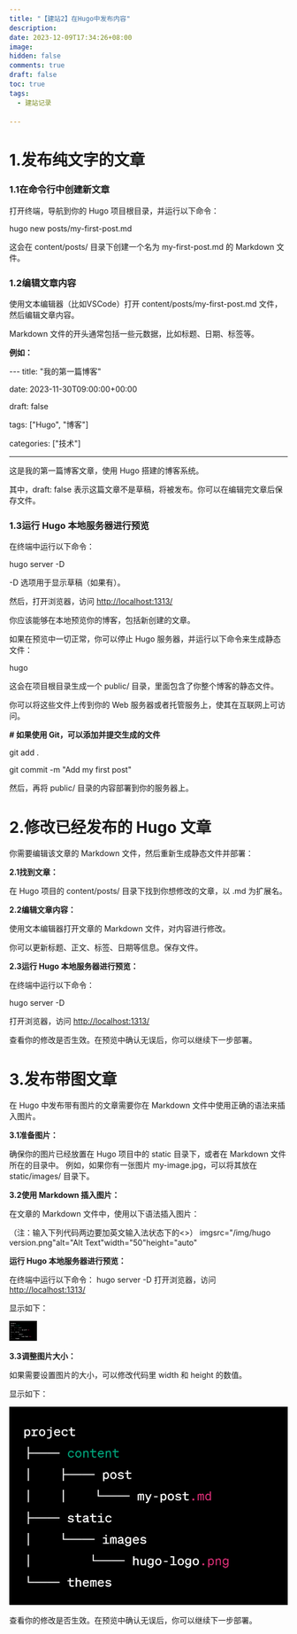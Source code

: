 ```yaml
---
title: "【建站2】在Hugo中发布内容"
description: 
date: 2023-12-09T17:34:26+08:00
image: 
hidden: false
comments: true
draft: false
toc: true
tags: 
  - 建站记录

---
```


# 1.发布纯文字的文章

### 1.1在命令行中创建新文章

打开终端，导航到你的 Hugo 项目根目录，并运行以下命令： 

hugo new posts/my-first-post.md  

这会在 content/posts/ 目录下创建一个名为 my-first-post.md 的 Markdown 文件。

### 1.2编辑文章内容

使用文本编辑器（比如VSCode）打开 content/posts/my-first-post.md 文件，然后编辑文章内容。

Markdown 文件的开头通常包括一些元数据，比如标题、日期、标签等。

**例如：** 

--- title: "我的第一篇博客"

date: 2023-11-30T09:00:00+00:00

draft: false

tags: ["Hugo", "博客"]

categories: ["技术"]

---

这是我的第一篇博客文章，使用 Hugo 搭建的博客系统。

其中，draft: false 表示这篇文章不是草稿，将被发布。你可以在编辑完文章后保存文件。

### 1.3运行 Hugo 本地服务器进行预览

在终端中运行以下命令：

hugo server -D  

-D 选项用于显示草稿（如果有）。

然后，打开浏览器，访问 [http://localhost:1313/](http://localhost:1313/)

你应该能够在本地预览你的博客，包括新创建的文章。

如果在预览中一切正常，你可以停止 Hugo 服务器，并运行以下命令来生成静态文件： 

hugo  

这会在项目根目录生成一个 public/ 目录，里面包含了你整个博客的静态文件。

你可以将这些文件上传到你的 Web 服务器或者托管服务上，使其在互联网上可访问。 

**# 如果使用 Git，可以添加并提交生成的文件**

git add .

git commit -m "Add my first post"

然后，再将 public/ 目录的内容部署到你的服务器上。

# 2.修改已经发布的 Hugo 文章

你需要编辑该文章的 Markdown 文件，然后重新生成静态文件并部署：

**2.1找到文章：** 

在 Hugo 项目的 content/posts/ 目录下找到你想修改的文章，以 .md 为扩展名。

**2.2编辑文章内容：** 

使用文本编辑器打开文章的 Markdown 文件，对内容进行修改。

你可以更新标题、正文、标签、日期等信息。保存文件。

**2.3运行 Hugo 本地服务器进行预览：** 

在终端中运行以下命令：

hugo server -D

打开浏览器，访问 [http://localhost:1313/](http://localhost:1313/)

查看你的修改是否生效。在预览中确认无误后，你可以继续下一步部署。 

# 3.发布带图文章

在 Hugo 中发布带有图片的文章需要你在 Markdown 文件中使用正确的语法来插入图片。

**3.1准备图片：** 

确保你的图片已经放置在 Hugo 项目中的 static 目录下，或者在 Markdown 文件所在的目录中。
例如，如果你有一张图片 my-image.jpg，可以将其放在 static/images/ 目录下。

**3.2使用 Markdown 插入图片：**

 在文章的 Markdown 文件中，使用以下语法插入图片：
 
 （注：输入下列代码两边要加英文输入法状态下的<>）
imgsrc="/img/hugo version.png"alt="Alt Text"width="50"height="auto"


**运行 Hugo 本地服务器进行预览：**

在终端中运行以下命令：
hugo server -D
打开浏览器，访问 [http://localhost:1313/](http://localhost:1313/)


显示如下：

<img src="/images/1.png" alt="Alt Text" style="width: 50px; height: auto;">


**3.3调整图片大小：** 

如果需要设置图片的大小，可以修改代码里 width 和 height 的数值。

显示如下：

<img src="/images/1.png" alt="Alt Text" style="width: 600px; height: auto;">

查看你的修改是否生效。在预览中确认无误后，你可以继续下一步部署。